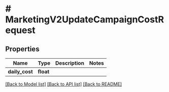# # MarketingV2UpdateCampaignCostRequest

## Properties

Name | Type | Description | Notes
------------ | ------------- | ------------- | -------------
**daily_cost** | **float** |  |

[[Back to Model list]](../../README.md#models) [[Back to API list]](../../README.md#endpoints) [[Back to README]](../../README.md)
